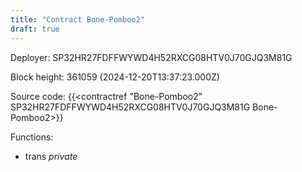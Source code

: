 ```yaml
---
title: "Contract Bone-Pomboo2"
draft: true
---
```

Deployer: SP32HR27FDFFWYWD4H52RXCG08HTV0J70GJQ3M81G


 



Block height: 361059 (2024-12-20T13:37:23.000Z)

Source code: {{<contractref "Bone-Pomboo2" SP32HR27FDFFWYWD4H52RXCG08HTV0J70GJQ3M81G Bone-Pomboo2>}}

Functions:

* trans _private_
